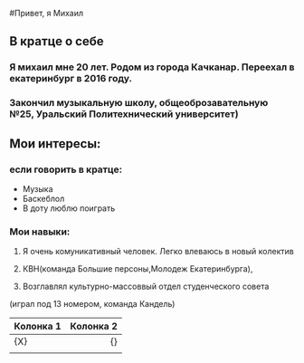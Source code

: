 #Привет, я Михаил
## В кратце о себе
### Я михаил мне 20 лет. Родом из города Качканар. Переехал в екатеринбург в 2016 году.
### Закончил музыкальную школу, общеоброзавательную №25, Уральский Политехнический университет)
## Мои интересы:
### если говорить в кратце:
- Музыка
- Баскеблол
- В доту люблю поиграть 
### Мои навыки:
1. Я очень комуникативный человек. Легко влеваюсь в новый колектив





1. КВН(команда Большие персоны,Молодеж Екатеринбурга), 
3. Возглавлял культурно-массоввый отдел студенческого совета

(играл под 13 номером, команда Кандель)









|Колонка 1  |Колонка 2|
|------|-----:|
|    {X}  |  {}    |
|      |      |    





